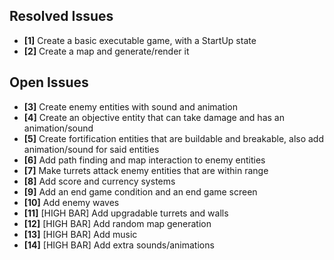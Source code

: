 ## Resolved Issues ##

- **[1]** Create a basic executable game, with a StartUp state
- **[2]** Create a map and generate/render it

## Open Issues ##

- **[3]** Create enemy entities with sound and animation
- **[4]** Create an objective entity that can take damage and has an animation/sound
- **[5]** Create fortification entities that are buildable and breakable, also add animation/sound for said entities
- **[6]** Add path finding and map interaction to enemy entities
- **[7]** Make turrets attack enemy entities that are within range
- **[8]** Add score and currency systems
- **[9]** Add an end game condition and an end game screen
- **[10]** Add enemy waves
- **[11]** [HIGH BAR] Add upgradable turrets and walls
- **[12]** [HIGH BAR] Add random map generation
- **[13]** [HIGH BAR] Add music
- **[14]** [HIGH BAR] Add extra sounds/animations
